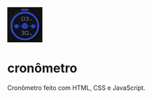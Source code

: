 <img src="assets/img/logo.webp" width="80">

# cronômetro

Cronômetro feito com HTML, CSS e JavaScript.

